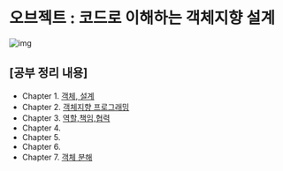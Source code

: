 # 오브젝트 : 코드로 이해하는 객체지향 설계

![img](https://wikibook.co.kr/images/cover/s/9791158391409.jpg)


## [공부 정리 내용]

* Chapter 1. [객체, 설계](./src/main/java/chapter01/README.md)
* Chapter 2. [객체지향 프로그래밍](./src/main/java/chapter02/README.md)
* Chapter 3. [역할,책임,협력](./src/main/java/chapter03/README.md)
* Chapter 4. 
* Chapter 5. 
* Chapter 6. 
* Chapter 7. [객체 분해](./src/main/java/chapter07/README.md)


